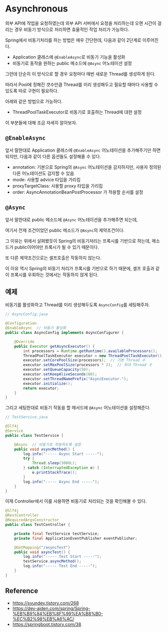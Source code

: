 # Asynchronous

외부 API에 작업을 요청하였는데 외부 API 서버에서 요청을 처리하는데 오랜 시간이 걸리는 경우 비동기 방식으로 처리하면 효율적인 작업 처리가 가능하다.  

Spring에서 비동기처리를 하는 방법은 매우 간단한데, 다음과 같이 2단계로 이루어진다.  

- Application 클래스에 `@EnableAsync`로 비동기 기능을 활성화
- 비동기로 동작을 원하는 public 메소드에 `@Async` 어노테이션 설정

그런데 단순히 이 방식으로 할 경우 요청마다 매번 새로운 Thread를 생성하게 된다.  

따라서 Pool에 정해진 갯수만큼 Thread를 미리 생성해두고 필요할 때마다 사용할 수 있도록 따로 구현이 필요하다.  

아래와 같은 방법으로 가능하다.  

- ThreadPoolTaskExecutor로 비동기로 호출하는 Thread에 대한 설정

이 부분들에 대해 조금 자세히 알아보자.  



## `@EnableAsync`

앞서 말한대로 Application 클래스에 `@EnableAsync` 어노테이션을 추가해주기만 하면 되지만, 다음과 같이 다른 옵션들도 설정해줄 수 있다.  

- annotation: 기본으로 Spring의 `@Async` 어노테이션을 감지하지만, 사용자 정의된 다른 어노테이션도 감지할 수 있음
- mode: 사용할 advice 타입을 가리킴
- proxyTargetClass: 사용할 proxy 타입을 가리킴
- order: AsyncAnnotationBeanPostProcessor 가 적용할 순서를 설정



## `@Async`

앞서 말한대로 public 메소드에 `@Async` 어노테이션을 추가해주면 되는데,  

여기서 전제 조건이었던 public 메소드가 `@Async`의 제약조건이다.  

그 이유는 위에서 살펴봤듯이 Spring의 비동기처리는 프록시를 기반으로 하는데, 메소드가 public이어야만 프록시가 될 수 있기 때문이다.  

또 다른 제약조건으로는 셀프호출은 작동하지 않는다.  

이 이유 역시 Spring의 비동기 처리가 프록시를 기반으로 하기 때문에,  셀프 호출과 같이 프록시를 우회하는 것에서는 작동하지 않게 된다.  



## 예제

비동기를 활성화하고 Thread를 미리 생성해두도록 `AsyncConfig`를 세팅해주자.  

```java
// AsyncConfig.java

@Configuration
@EnableAsync  // 비동기 활성화
public class AsyncConfig implements AsyncConfigurer {

    @Override
    public Executor getAsyncExecutor() {
        int processors = Runtime.getRuntime().availableProcessors();
        ThreadPoolTaskExecutor executor = new ThreadPoolTaskExecutor();  // Thread Pool 관리
        executor.setCorePoolSize(processors);  // 기본 Thread 수
        executor.setMaxPoolSize(processors * 2);  // 최대 Thread 수
        executor.setQueueCapacity(50);
        executor.setKeepAliveSeconds(60);
        executor.setThreadNamePrefix("AsyncExecutor-");
        executor.initialize();
        return executor;
    }
}
```

그리고 세팅한대로 비동기 작동을 할 메서드에 `@Async` 어노테이션을 설정해준다.  

```java
// TestService.java

@Slf4j
@Service
public class TestService {

    @Async  // 비동기로 작동하도록 설정
    public void asyncMethod() {
        log.info("----- Async Start -----");
        try {
            Thread.sleep(3000L);
        } catch (InterruptedException e) {
            e.printStackTrace();
        }
        log.info("----- Async End -----");
    }
}
```

이제 Controller에서 이를 사용하면 비동기로 처리되는 것을 확인해볼 수 있다.  

```java
@Slf4j
@RestController
@RequiredArgsConstructor
public class TestController {

    private final TestService testService;
    private final ApplicationEventPublisher eventPublisher;

    @GetMapping("/asyncTest")
    public void asyncTest() {
        log.info("----- Test Start -----");
        testService.asyncMethod();
        log.info("----- Test End -----");
    }
}
```





## Reference

- https://syundev.tistory.com/268
- https://dev-aiden.com/spring/Spring-%EB%B9%84%EB%8F%99%EA%B8%B0-%EC%B2%98%EB%A6%AC/
- https://springboot.tistory.com/38
